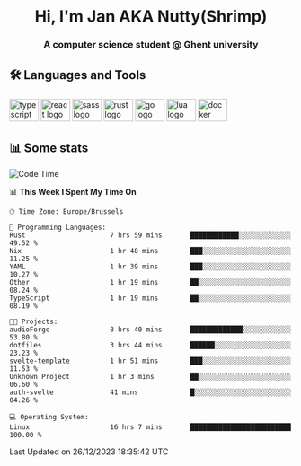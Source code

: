 <h1 align="center">Hi, I'm Jan AKA Nutty(Shrimp)</h1>
<h3 align="center">A computer science student @ Ghent university</h3>

<h2 align="left">🛠️ Languages and Tools</h2>

###

<div align="left">
  <img src="https://cdn.jsdelivr.net/gh/devicons/devicon/icons/typescript/typescript-original.svg" height="40" width="52" alt="typescript logo"  />
  <img src="https://cdn.jsdelivr.net/gh/devicons/devicon/icons/react/react-original.svg" height="40" width="52" alt="react logo"  />
  <img src="https://cdn.jsdelivr.net/gh/devicons/devicon/icons/sass/sass-original.svg" height="40" width="52" alt="sass logo"  />
  <img src="https://cdn.jsdelivr.net/gh/devicons/devicon/icons/rust/rust-plain.svg" height="40" width="52" alt="rust logo"  />
  <img src="https://cdn.jsdelivr.net/gh/devicons/devicon/icons/go/go-original.svg" height="40" width="52" alt="go logo"  />
  <img src="https://cdn.jsdelivr.net/gh/devicons/devicon/icons/lua/lua-original.svg" height="40" width="52" alt="lua logo"  />
  <img src="https://cdn.jsdelivr.net/gh/devicons/devicon/icons/docker/docker-original.svg" height="40" width="52" alt="docker logo"  />
</div>

<h2>📊 Some stats</h2>

<!--START_SECTION:waka-->
![Code Time](http://img.shields.io/badge/Code%20Time-4%2C051%20hrs%2030%20mins-blue)

📊 **This Week I Spent My Time On** 

```text
🕑︎ Time Zone: Europe/Brussels

💬 Programming Languages: 
Rust                     7 hrs 59 mins       ████████████░░░░░░░░░░░░░   49.52 % 
Nix                      1 hr 48 mins        ███░░░░░░░░░░░░░░░░░░░░░░   11.25 % 
YAML                     1 hr 39 mins        ███░░░░░░░░░░░░░░░░░░░░░░   10.27 % 
Other                    1 hr 19 mins        ██░░░░░░░░░░░░░░░░░░░░░░░   08.24 % 
TypeScript               1 hr 19 mins        ██░░░░░░░░░░░░░░░░░░░░░░░   08.19 % 

🐱‍💻 Projects: 
audioForge               8 hrs 40 mins       █████████████░░░░░░░░░░░░   53.80 % 
dotfiles                 3 hrs 44 mins       ██████░░░░░░░░░░░░░░░░░░░   23.23 % 
svelte-template          1 hr 51 mins        ███░░░░░░░░░░░░░░░░░░░░░░   11.53 % 
Unknown Project          1 hr 3 mins         ██░░░░░░░░░░░░░░░░░░░░░░░   06.60 % 
auth-svelte              41 mins             █░░░░░░░░░░░░░░░░░░░░░░░░   04.26 % 

💻 Operating System: 
Linux                    16 hrs 7 mins       █████████████████████████   100.00 % 
```


 Last Updated on 26/12/2023 18:35:42 UTC
<!--END_SECTION:waka-->
